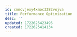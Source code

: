 ```yaml
---
id: cnnovjexy4xmoc3282vojva
title: Performance Optimization
desc: ''
updated: 1722625423495
created: 1722625414134
---
```

